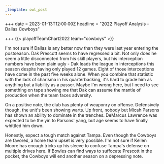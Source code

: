```yaml
---
_template: owl_post
---
```



+++
date = 2023-01-13T12:00:00Z
headline = "2022 Playoff Analysis - Dallas Cowboys"

+++
{{< playoffTeamChart2022 team="cowboys" >}}

I'm not sure if Dallas is any better now than they were last year entering the postseason. Dak Prescott seems to have regressed a bit. Not only does he seem a little disconnected from his skill players, but his interception numbers have been plain ugly -  Dak leads the league in interceptions this season despite having only played 12 games. Eight of those interceptions have come in the past five weeks alone. When you combine that statistic with the lack of charisma in his quarterbacking, it's hard to grade him as anything but a liability as a passer. Maybe I'm wrong here, but I need to see something on tape showing me that Dak can assume the mantle of production when the team faces adversity.

On a positive note, the club has plenty of weaponry on offense. Defensively though, the unit's been showing warts. Up front, nobody but Micah Parsons has shown an ability to dominate in the trenches. DeMarcus Lawrence was expected to be the yin to Parsons' yang, but age seems to have finally whittled him down.

Honestly, expect a tough match against Tampa. Even though the Cowboys are favored, a home team upset is very possible. I'm not sure if Kellen Moore has enough tricks up his sleeve to confuse Tampa's defense on multiple drives here. If Bowles can find ways to suffocate Prescott in the pocket, the Cowboys will end another season on a depressing note.
